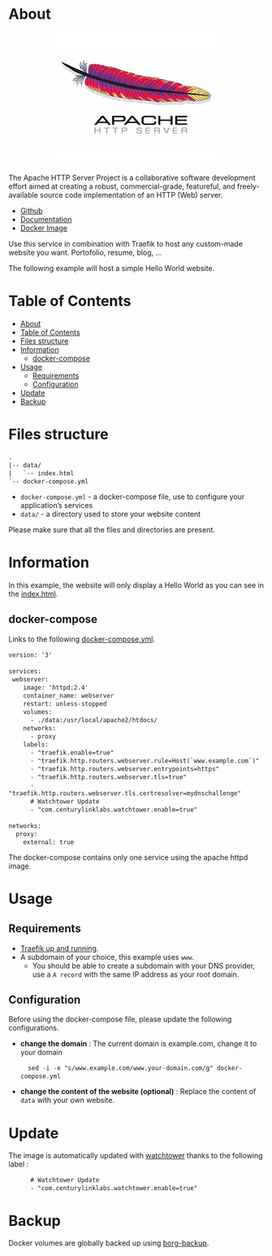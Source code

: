 # About

<p align="center">
<img src="../_utilities/httpd.png" alt="httpd" title="httpd" />
</p>

The Apache HTTP Server Project is a collaborative software development effort aimed at creating a robust, commercial-grade, featureful, and freely-available source code implementation of an HTTP (Web) server. 

* [Github](https://github.com/apache/httpd)
* [Documentation](https://httpd.apache.org/docs/current/)
* [Docker Image](https://hub.docker.com/_/httpd)

Use this service in combination with Traefik to host any custom-made website you want. Portofolio, resume, blog, ...

The following example will host a simple Hello World website.

# Table of Contents

<!-- TOC -->

- [About](#about)
- [Table of Contents](#table-of-contents)
- [Files structure](#files-structure)
- [Information](#information)
    - [docker-compose](#docker-compose)
- [Usage](#usage)
    - [Requirements](#requirements)
    - [Configuration](#configuration)
- [Update](#update)
- [Backup](#backup)

<!-- /TOC -->

# Files structure 

```
.
|-- data/
|   `-- index.html
`-- docker-compose.yml
```

- `docker-compose.yml` - a docker-compose file, use to configure your application’s services
- `data/` - a directory used to store your website content

Please make sure that all the files and directories are present.

# Information

In this example, the website will only display a Hello World as you can see in the [index.html](data/index.html).

## docker-compose
Links to the following [docker-compose.yml](docker-compose.yml).
```
version: '3'

services:
 webserver:
    image: 'httpd:2.4'
    container_name: webserver
    restart: unless-stopped
    volumes:
      - ./data:/usr/local/apache2/htdocs/
    networks:
      - proxy
    labels:
      - "traefik.enable=true"
      - "traefik.http.routers.webserver.rule=Host(`www.example.com`)"
      - "traefik.http.routers.webserver.entrypoints=https"
      - "traefik.http.routers.webserver.tls=true"
      - "traefik.http.routers.webserver.tls.certresolver=mydnschallenge"
      # Watchtower Update
      - "com.centurylinklabs.watchtower.enable=true"

networks:
  proxy:
    external: true
```

The docker-compose contains only one service using the apache httpd image.

# Usage

## Requirements
- [Traefik up and running](../traefik).
- A subdomain of your choice, this example uses `www`.
    - You should be able to create a subdomain with your DNS provider, use a `A record` with the same IP address as your root domain.


## Configuration
Before using the docker-compose file, please update the following configurations.

- **change the domain** : The current domain is example.com, change it to your domain <br>
  ```
    sed -i -e "s/www.example.com/www.your-domain.com/g" docker-compose.yml 
  ```

- **change the content of the website (optional)** : Replace the content of `data` with your own website. <br>

# Update

The image is automatically updated with [watchtower](../watchtower) thanks to the following label :

```
      # Watchtower Update
      - "com.centurylinklabs.watchtower.enable=true"
```

# Backup

Docker volumes are globally backed up using [borg-backup](../borg-backup). 
